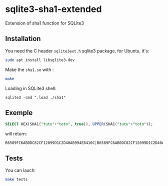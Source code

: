 # sqlite3-sha1-extended
Extension of sha1 function for SQLite3

## Installation

You need the C header `sqlite3ext.h` sqlite3 package, for Ubuntu, it's:

```bash
sudo apt install libsqlite3-dev
```

Make the `sha1.so` with :

```bash
make
```

Loading in SQLite3 shell:

```
sqlite3 -cmd ".load ./sha1"
```

## Exemple

```sql
SELECT HEX(SHA1("tutu"+"toto", true)), UPPER(SHA1("tutu"+"toto"));
```

will return:

```
B6589FC6AB0DC82CF12099D1C2D40AB994E8410C|B6589FC6AB0DC82CF12099D1C2D40AB994E8410C
```

## Tests

You can lauch:

```bash
make tests
```

